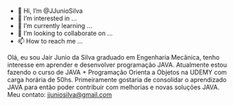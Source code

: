 - 👋 Hi, I’m @JJunioSilva
- 👀 I’m interested in ...
- 🌱 I’m currently learning ...
- 💞️ I’m looking to collaborate on ...
- 📫 How to reach me ...

<!---
JJunioSilva/JJunioSilva is a ✨ special ✨ repository because its `README.md` (this file) appears on your GitHub profile.
You can click the Preview link to take a look at your changes.
--->
Olá, eu sou Jair Junio da Silva graduado em Engenharia Mecânica, tenho interesse em aprender e desenvolver programação JAVA. Atualmente estou fazendo o curso de JAVA + Programação Orienta a Objetos na UDEMY com carga horária de 50hs. Primeiramente gostaria de consolidar o aprendizado JAVA para então poder contribuir com melhorias e novas soluções JAVA.
Meu contato: jjuniosilva@gmail.com
